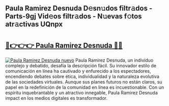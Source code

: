 ## Paula Ramirez Desnuda D𝚎sn𝚞dos filtr𝚊dos - Parts-9gj Vid𝚎os filtr𝚊dos - N𝚞evas f𝚘tos atr𝚊ctivas UQnpx

# <h2><a href="http://mbay2r.tromn.icu/?c=Paula+Ramirez+Desnuda">🔗👉👉👉 Paula Ramirez Desnuda 🔗🔗</a></h2>

[![Paula Ramirez Desnuda nuevo](https://i.imgur.com/pEAQMta.gif)](http://mbay2r.tromn.icu/?c=Paula+Ramirez+Desnuda)
Paula Ramirez Desnuda, un individuo complejo y debatido, desafía la descripción fácil. Su innovador estilo de comunicación en línea ha cautivado y enfurecido a los espectadores, encendiendo debates sobre ética, individualidad y la naturaleza evolutiva de las sociedades virtuales. Aunque sus planes futuros no están claros, su papel en la redefinición de la comunidad en línea es incuestionable. Con un espíritu inquebrantable y un atractivo innegable, Paula Ramirez Desnuda impact en los medios digitales es transformador.
